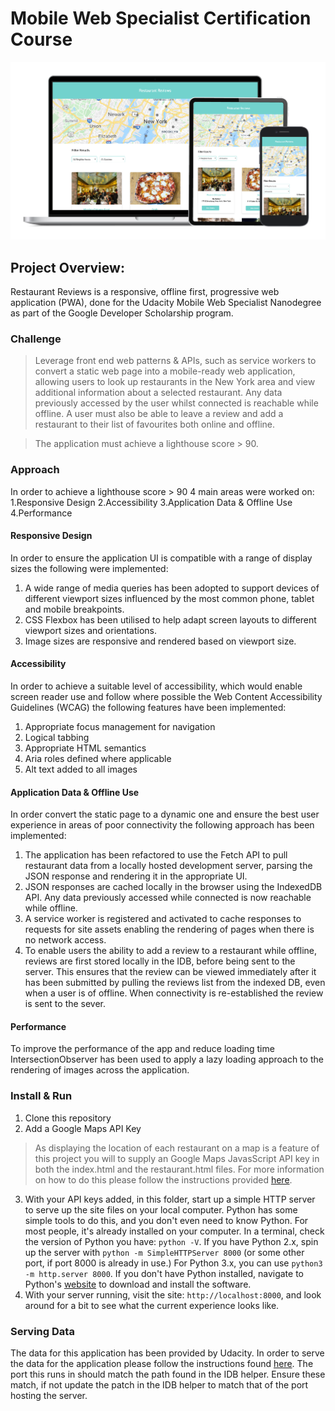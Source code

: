 # Mobile Web Specialist Certification Course

![image](img/project-image.png)

## Project Overview: 

Restaurant Reviews is a responsive, offline first, progressive web application (PWA), done for the Udacity Mobile Web Specialist Nanodegree as part of the Google Developer Scholarship program.

### Challenge
>Leverage front end web patterns & APIs, such as service workers to convert a static web page into a mobile-ready web application, allowing users to look up restaurants in the New York area and view additional information about a selected restaurant.
>Any data previously accessed by the user whilst connected is reachable while offline.
>A user must also be able to leave a review and add a restaurant to their list of favourites both online and offline.  

>The application must achieve a lighthouse score > 90.

### Approach
In order to achieve a lighthouse score > 90 4 main areas were worked on:
1.Responsive Design
2.Accessibility
3.Application Data & Offline Use
4.Performance

#### Responsive Design 
In order to ensure the application UI is compatible with a range of display sizes the following were implemented:
1. A wide range of media queries has been adopted to support devices of different viewport sizes influenced by the most common phone, tablet and mobile breakpoints. 
2. CSS Flexbox has been utilised to help adapt screen layouts to different viewport sizes and orientations.
3. Image sizes are responsive and rendered based on viewport size.

#### Accessibility
In order to achieve a suitable level of accessibility, which would enable screen reader use and follow where possible the Web Content Accessibility Guidelines (WCAG) the following features have been implemented: 
1. Appropriate focus management for navigation 
2. Logical tabbing 
3. Appropriate HTML semantics
4. Aria roles defined where applicable
5. Alt text added to all images

#### Application Data & Offline Use 
In order convert the static page to a dynamic one and ensure the best user experience in areas of poor connectivity the following approach has been implemented:
1. The application has been refactored to use the Fetch API to pull restaurant data from a locally hosted development server, parsing the JSON response and rendering it in the appropriate UI.
2. JSON responses are cached locally in the browser using the IndexedDB API. Any data previously accessed while connected is now reachable while offline.
4. A service worker is registered and activated to cache responses to requests for site assets enabling the rendering of pages when there is no network access.
5. To enable users the ability to add a review to a restaurant while offline, reviews are first stored locally in the IDB, before being sent to the server. This ensures that the review can be viewed immediately after it has been submitted by pulling the reviews list from the indexed DB, even when a user is of
 offline. When connectivity is re-established the review is sent to the sever. 
 
#### Performance
To improve the performance of the app and reduce loading time IntersectionObserver has been used to apply a lazy loading approach to the rendering of images across the application.

### Install & Run
1. Clone this repository
2. Add a Google Maps API Key
> As displaying the location of each restaurant on a map is a feature of this project you will to supply an Google Maps JavasScript API key in both the index.html and the restaurant.html files.
> For more information on how to do this please follow the instructions provided [here](https://developers.google.com/maps/documentation/javascript/get-api-key).
3. With your API keys added, in this folder, start up a simple HTTP server to serve up the site files on your local computer. Python has some simple tools to do this, and you don't even need to know Python. For most people, it's already installed on your computer. 
In a terminal, check the version of Python you have: `python -V`. If you have Python 2.x, spin up the server with `python -m SimpleHTTPServer 8000` (or some other port, if port 8000 is already in use.) For Python 3.x, you can use `python3 -m http.server 8000`. If you don't have Python installed, navigate to Python's [website](https://www.python.org/) to download and install the software.
4. With your server running, visit the site: `http://localhost:8000`, and look around for a bit to see what the current experience looks like.

### Serving Data
The data for this application has been provided by Udacity. 
In order to serve the data for the application please follow the instructions found [here](https://github.com/udacity/mws-restaurant-stage-2).
The port this runs in should match the path found in the IDB helper. Ensure these match, if not update the patch in the IDB helper to match that of the port hosting the server.




